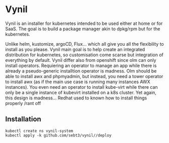 
# Vynil
Vynil is an installer for kubernetes intended to be used either at home or for SaaS. The goal is to build a package manager akin to dpkg/rpm but for the kubernetes.

Unlike helm, kustomize, argoCD, Flux... which all give you all the flexibility to install as you please. Vynil main goal is to help create an integrated distribution for kubernetes, so customisation come scarse but integration of everything by default. Vynil differ also from openshift since olm can only install operators. Requiering an operator to manage an app while there is already a pseudo-generic installtion operator is madness. Olm should be able to install awx and phpmyadmin, but instead, you need a tower operator to install awx (as if the main use case is running many instances AWX instances). You even need an operator to install kube-virt while there can only be a single instance of kubevirt installed on a k8s cluster. Yet again, this design is madness... Redhat used to known how to install things properly /rant off

## Installation
```
kubectl create ns vynil-system
kubectl apply -k github.com/sebt3/vynil//deploy
```
